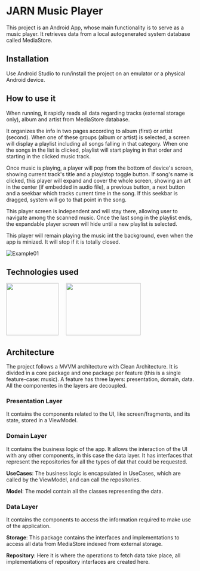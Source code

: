 # JARN Music Player

This project is an Android App, whose main functionality is to serve as a music player. It retrieves data from a local autogenerated system database called MediaStore.

## Installation

Use Android Studio to run/install the project on an emulator or a physical Android device.

## How to use it

When running, it rapidly reads all data regarding tracks (external storage only), album and artist from MediaStore database.

It organizes the info in two pages according to album (first) or artist (second). When one of these groups (album or artist) is selected, a screen will display a playlist including all songs falling in that category. When one the songs in the list is clicked, playlist will start playing in that order and starting in the clicked music track.

Once music is playing, a player will pop from the bottom of device's screen, showing current track's title and a play/stop toggle button. If song's name is clicked, this player will expand and cover the whole screen, showing an art in the center (if embedded in audio file), a previous button, a next button and a seekbar which tracks current time in the song. If this seekbar is dragged, system will go to that point in the song.

This player screen is independent and will stay there, allowing user to navigate among the scanned music. Once the last song in the playlist ends, the expandable player screen will hide until a new playlist is selected.

This player will remain playing the music int the background, even when the app is minized. It will stop if it is totally closed.

![Example01](img/musicplayer-example01.gif)

## Technologies used
<img src="https://4.bp.blogspot.com/-NnAkV5vpYuw/XNMYF4RtLvI/AAAAAAAAI70/kdgLm3cnTO4FB4rUC0v9smscN3zHJPlLgCLcBGAs/s1600/Jetpack_logo%2B%25282%2529.png" width="140" height="140" /> &nbsp; &nbsp; <img src="https://miro.medium.com/max/1400/1*o8Q_O-C6yGZQqW_2cdafoQ.png" width="200" height="140" />

## Architecture

The project follows a MVVM architecture with Clean Architecture. It is divided in a core package and one package per feature (this is a single feature-case: music). A feature has three layers: presentation, domain, data. All the componentes in the layers are decoupled.

### Presentation Layer

It contains the components related to the UI, like screen/fragments, and its state, stored in a ViewModel.

### Domain Layer

It contains the business logic of the app. It allows the interaction of the UI with any other components, in this case the data layer. It has interfaces that represent the repositories for all the types of dat that could be requested.

**UseCases**:
The business logic is encapsulated in UseCases, which are called by the ViewModel, and can call the repositories.

**Model**:
The model contain all the classes representing the data.

### Data Layer

It contains the components to access the information required to make use of the application.

**Storage**:
This package contains the interfaces and implementations to access all data from MediaStore indexed from external storage.

**Repository**:
Here it is where the operations to fetch data take place, all implementations of repository interfaces are created here.
